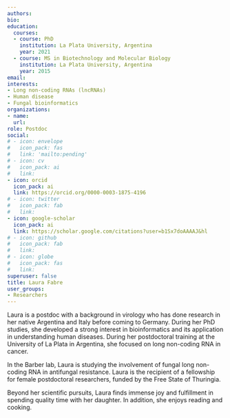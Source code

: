 ```yaml
---
authors:
bio: 
education:
  courses:
  - course: PhD
    institution: La Plata University, Argentina
    year: 2021
  - course: MS in Biotechnology and Molecular Biology
    institution: La Plata University, Argentina
    year: 2015
email: 
interests:
- Long non-coding RNAs (lncRNAs)
- Human disease
- Fungal bioinformatics
organizations:
- name:
  url:
role: Postdoc
social:
# - icon: envelope
#   icon_pack: fas
#   link: 'mailto:pending'
# - icon: cv
#   icon_pack: ai
#   link: 
- icon: orcid
  icon_pack: ai
  link: https://orcid.org/0000-0003-1875-4196
# - icon: twitter
#   icon_pack: fab
#   link: 
- icon: google-scholar
  icon_pack: ai
  link: https://scholar.google.com/citations?user=b1Sx7doAAAAJ&hl
# - icon: github
#   icon_pack: fab
#   link: 
# - icon: globe
#   icon_pack: fas
#   link: 
superuser: false
title: Laura Fabre
user_groups:
- Researchers
---
```


Laura is a postdoc with a background in virology who has done research in her native Argentina and Italy before coming to Germany. During her PhD studies, she developed a strong interest in bioinformatics and its application in understanding human diseases. During her postdoctoral training at the University of La Plata in Argentina, she focused on long non-coding RNA in cancer.  

In the Barber lab, Laura is studying the involvement of fungal long non-coding RNA in antifungal resistance. Laura is the recipient of a fellowship for female postdoctoral researchers, funded by the Free State of Thuringia. 

Beyond her scientific pursuits, Laura finds immense joy and fulfillment in spending quality time with her daughter. In addition, she enjoys reading and cooking.